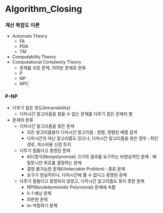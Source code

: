 # Algorithm_Closing

### 계산 복잡도 이론
- Automata Theory
  - FA
  - PDA
  - TM
- Computability Theory
- Computational Complexity Theory
  - 문제를 쉬운 문제, 어려운 문제로 분류
  - P
  - NP
  - NPC

### P-NP
- 다루기 힘든 정도(Intractability)
  - 다차시간 알고리즘을 찾을 수 없는 문제를 다루기 힘든 문제라 함
- 문제의 분류
  - 다차시간 알고리즘을 찾은 문제
    - 모든 알고리즘들이 다차시간 알고리즘 : 정렬, 정렬된 배열 검색
    - 다차시간이 아닌 알고리즘도 있으나, 다차시간 알고리즘을 찾은 경우 : 최단 경로, 최소비용 신장 트리
  - 다루기 힘들다고 증명된 문제
    - 비다항식(Nonpolynomial) 크기의 결과를 요구하는 비현실적인 문제 : 해밀토니안 회로를 결정하는 문제
    - 결정 불가능한 문제(Undeciable Problem) : 종료 문제
    - 요구가 현실적이나, 다차시간에 풀 수 없다고 증명된 문제
  - 다루기 힘들다고 증명되지 않았고, 다차시간 알고리즘도 찾지 못한 문제
    - NP(Nondeterministic Polynomial) 문제에 속함
    - 0-1 배낭 문제
    - 외판원 문제
    - m-색칠하기 문제
     

